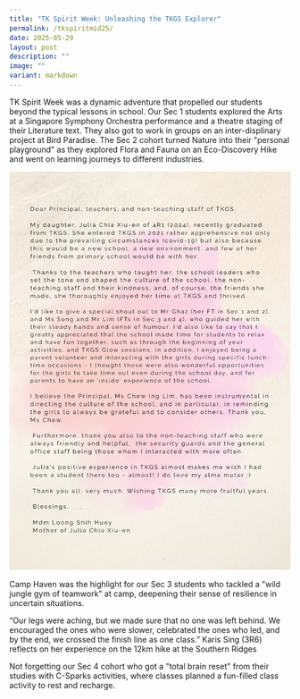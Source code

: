 ```yaml
---
title: "TK Spirit Week: Unleashing the TKGS Explorer"
permalink: /tkspiritmid25/
date: 2025-05-29
layout: post
description: ""
image: ""
variant: markdown
---
```

<p>TK Spirit Week was a dynamic adventure that propelled our students beyond the typical lessons in school. Our Sec 1 students explored the Arts at a Singapore Symphony Orchestra performance and a theatre staging of their Literature text. They also got to work in groups on an inter-displinary project at Bird Paradise. The Sec 2 cohort turned Nature into their "personal playground" as they explored Flora and Fauna on an Eco-Discovery Hike and went on learning journeys to different industries.</p>
<img src="/images/Sparkling_Moment/2025/S_P_Letter.png">
<p>Camp Haven was the highlight for our Sec 3 students who tackled a "wild jungle gym of teamwork" at camp, deepening their sense of resilience in uncertain situations.</p>
<p>“Our legs were aching, but we made sure that no one was left behind. We encouraged the ones who were slower, celebrated the ones who led, and by the end, we crossed the finish line as one class.” Karis Sing (3R6) reflects on her experience on the 12km hike at the Southern Ridges</p>
<p>Not forgetting our  Sec 4 cohort  who got a "total brain reset" from their studies with C-Sparks activities, where classes planned a fun-filled class activity to rest and recharge. </p>
